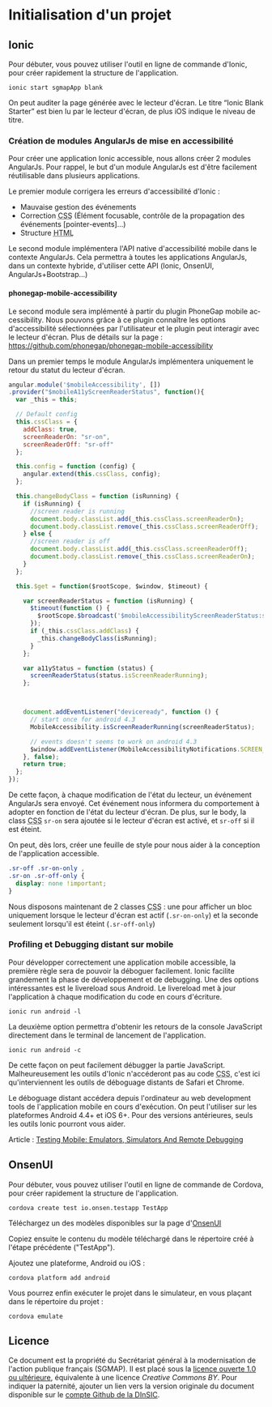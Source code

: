
# Initialisation d'un projet 

## <span lang="en">Ionic</span>
Pour débuter, vous pouvez utiliser l'outil en ligne de commande d'<span lang="en">Ionic</span>, pour créer rapidement la structure de l'application.

```shell
ionic start sgmapApp blank
```

On peut auditer la page générée avec le lecteur d'écran. Le titre “Ionic Blank Starter” est bien lu par le lecteur d'écran, de plus iOS indique le niveau de titre.


### Création de modules <span lang="en">AngularJs</span> de mise en accessibilité

Pour créer une application <span lang="en">Ionic</span> accessible, nous allons créer 2 modules <span lang="en">AngularJs</span>.
Pour rappel, le but d'un module <span lang="en">AngularJs</span> est d'être facilement réutilisable dans plusieurs applications.

Le premier module corrigera les erreurs d'accessibilité d'<span lang="en">Ionic</span>&nbsp;:
* Mauvaise gestion des événements
* Correction <abbr title="Cascading Style Sheets" lang="en">CSS</abbr> (Élément focusable, contrôle de la propagation des événements [pointer-events]…)
* Structure <abbr title="Hypertext Markup Language" lang="en">HTML</abbr>

Le second module implémentera l'API native d'accessibilité mobile dans le contexte <span lang="en">AngularJs</span>.
Cela permettra à toutes les applications <span lang="en">AngularJs</span>, dans un contexte hybride, d'utiliser cette API (<span lang="en">Ionic</span>, OnsenUI, <span lang="en">AngularJs+Bootstrap</span>…)

#### phonegap-mobile-accessibility

Le second module sera implémenté à partir du plugin <span lang="en">PhoneGap mobile accessibility</span>.
Nous pouvons grâce à ce plugin connaître les options d'accessibilité sélectionnées par l'utilisateur et le plugin peut interagir avec le lecteur d'écran.
Plus de détails sur la page&nbsp;: https://github.com/phonegap/phonegap-mobile-accessibility

Dans un premier temps le module <span lang="en">AngularJs</span> implémentera uniquement le retour du statut du lecteur d'écran.

```javascript
angular.module('$mobileAccessibility', [])
.provider("$mobileA11yScreenReaderStatus", function(){
  var _this = this;

  // Default config
  this.cssClass = {
    addClass: true,
    screenReaderOn: "sr-on",
    screenReaderOff: "sr-off"
  };

  this.config = function (config) {
    angular.extend(this.cssClass, config);
  };

  this.changeBodyClass = function (isRunning) {
    if (isRunning) {
      //screen reader is running
      document.body.classList.add(_this.cssClass.screenReaderOn);
      document.body.classList.remove(_this.cssClass.screenReaderOff);
    } else {
      //screen reader is off
      document.body.classList.add(_this.cssClass.screenReaderOff);
      document.body.classList.remove(_this.cssClass.screenReaderOn);
    }
  };

  this.$get = function($rootScope, $window, $timeout) {

    var screenReaderStatus = function (isRunning) {
      $timeout(function () {
        $rootScope.$broadcast('$mobileAccessibilityScreenReaderStatus:status', isRunning);
      });
      if (_this.cssClass.addClass) {
        _this.changeBodyClass(isRunning);
      }
    };

    var a11yStatus = function (status) {
      screenReaderStatus(status.isScreenReaderRunning);
    };



    document.addEventListener("deviceready", function () {
      // start once for android 4.3
      MobileAccessibility.isScreenReaderRunning(screenReaderStatus);

      // events doesn't seems to work on android 4.3
      $window.addEventListener(MobileAccessibilityNotifications.SCREEN_READER_STATUS_CHANGED, a11yStatus, false);
    }, false);
    return true;
  };
});
```

De cette façon, à chaque modification de l'état du lecteur, un événement AngularJs sera envoyé.
Cet événement nous informera du comportement à adopter en fonction de l'état du lecteur d'écran.
De plus, sur le body, la class <abbr title="Cascading Style Sheets" lang="en">CSS</abbr> `sr-on` sera ajoutée si le lecteur d'écran est activé, et `sr-off` si il est éteint.

On peut, dès lors, créer une feuille de style pour nous aider à la conception de l'application accessible.

```css
.sr-off .sr-on-only ,
.sr-on .sr-off-only {
  display: none !important;
}
```

Nous disposons maintenant de 2 classes <abbr title="Cascading Style Sheets" lang="en">CSS</abbr>&nbsp;: une pour afficher un bloc uniquement lorsque le lecteur d'écran est actif (`.sr-on-only`) et la seconde seulement lorsqu'il est éteint (`.sr-off-only`)

### <span lang="en">Profiling</span> et <span lang="en">Debugging</span> distant sur mobile

Pour développer correctement une application mobile accessible, la première règle sera de pouvoir la déboguer facilement.
<span lang="en">Ionic</span> facilite grandement la phase de développement et de <span lang="en">debugging</span>.
Une des options intéressantes est le <span lang="en">livereload</span> sous Android. Le <span lang="en">livereload</span> met à jour l'application à chaque modification du code en cours d'écriture.

```shell
ionic run android -l
```

La deuxième option permettra d'obtenir les retours de la console <span lang="en">JavaScript</span> directement dans le terminal de lancement de l'application.

```shell
ionic run android -c
```

De cette façon on peut facilement débugger la partie <span lang="en">JavaScript</span>. Malheureusement les outils d'<span lang="en">Ionic</span> n'accéderont pas au code <abbr title="Cascading Style Sheets" lang="en">CSS</abbr>, c'est ici qu'interviennent les outils de déboguage distants de Safari et Chrome.

Le déboguage distant accédera depuis l'ordinateur au <span lang="en">web development tools</span> de l'application mobile en cours d'exécution. On peut l'utiliser sur les plateformes Android 4.4+ et iOS 6+. Pour des versions antérieures, seuls les outils <span lang="en">Ionic</span> pourront vous aider.

Article&nbsp;: [Testing Mobile: Emulators, Simulators And Remote Debugging](http://www.smashingmagazine.com/2014/09/testing-mobile-emulators-simulators-remote-debugging/2/)


## <span lang="en">OnsenUI</span>

Pour débuter, vous pouvez utiliser l'outil en ligne de commande de Cordova, pour créer rapidement la structure de l'application.
```shell
cordova create test io.onsen.testapp TestApp
```

Téléchargez un des modèles disponibles sur la page d'[OnsenUI](https://onsen.io/download.html)

Copiez ensuite le contenu du modèle téléchargé dans le répertoire créé  à
l'étape précédente ("TestApp").

Ajoutez une plateforme, Android ou iOS&nbsp;:
```shell
cordova platform add android
```

Vous pourrez enfin exécuter le projet dans le simulateur, en vous plaçant dans le répertoire du projet&nbsp;:
```shell
cordova emulate
```


## Licence
Ce document est la propriété du Secrétariat général à la modernisation de l'action publique français (SGMAP). Il est placé sous la [licence ouverte 1.0 ou ultérieure](http://wiki.data.gouv.fr/wiki/Licence_Ouverte_/_Open_Licence), équivalente à une licence <i lang="en">Creative Commons BY</i>. Pour indiquer la paternité, ajouter un lien vers la version originale du document disponible sur le [compte <span lang="en">Github</span> de la DInSIC](https://github.com/DISIC).
